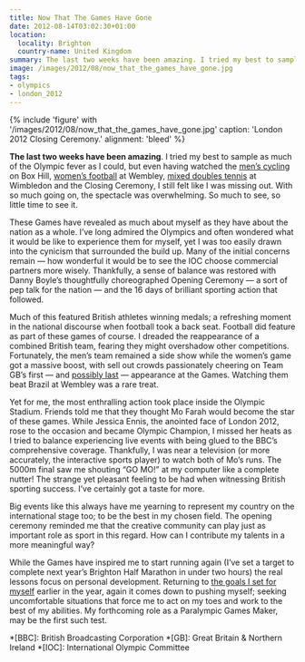 ```yaml
---
title: Now That The Games Have Gone
date: 2012-08-14T03:02:30+01:00
location:
  locality: Brighton
  country-name: United Kingdom
summary: The last two weeks have been amazing. I tried my best to sample as much ofthe Olympic fever as I could, but with so much going on, the spectacle was overwhelming. So much to see, so little time to see it.
image: /images/2012/08/now_that_the_games_have_gone.jpg
tags:
- olympics
- london_2012
---
```

{% include 'figure' with '/images/2012/08/now_that_the_games_have_gone.jpg'
  caption: 'London 2012 Closing Ceremony.'
  alignment: 'bleed'
%}

**The last two weeks have been amazing**. I tried my best to sample as much of the Olympic fever as I could, but even having watched the [men’s cycling][1] on Box Hill, [women’s football][2] at Wembley, [mixed doubles tennis][3] at Wimbledon and the Closing Ceremony, I still felt like I was missing out. With so much going on, the spectacle was overwhelming. So much to see, so little time to see it.

These Games have revealed as much about myself as they have about the nation as a whole. I’ve long admired the Olympics and often wondered what it would be like to experience them for myself, yet I was too easily drawn into the cynicism that surrounded the build up. Many of the initial concerns remain — how wonderful it would be to see the IOC choose commercial partners more wisely. Thankfully, a sense of balance was restored with Danny Boyle’s thoughtfully choreographed Opening Ceremony — a sort of pep talk for the nation — and the 16 days of brilliant sporting action that followed.

Much of this featured British athletes winning medals; a refreshing moment in the national discourse when football took a back seat. Football did feature as part of these games of course. I dreaded the reappearance of a combined British team, fearing they might overshadow other competitions. Fortunately, the men’s team remained a side show while the women’s game got a massive boost, with sell out crowds passionately cheering on Team GB’s first — and [possibly last][4] — appearance at the Games. Watching them beat Brazil at Wembley was a rare treat.

Yet for me, the most enthralling action took place inside the Olympic Stadium. Friends told me that they thought Mo Farah would become the star of these games. While Jessica Ennis, the anointed face of London 2012, rose to the occasion and became Olympic Champion, I missed her heats as I tried to balance experiencing live events with being glued to the BBC’s comprehensive coverage. Thankfully, I was near a television (or more accurately, the interactive sports player) to watch both of Mo’s runs. The 5000m final saw me shouting “GO MO!” at my computer like a complete nutter! The strange yet pleasant feeling to be had when witnessing British sporting success. I’ve certainly got a taste for more.

Big events like this always have me yearning to represent my country on the international stage too; to be the best in my chosen field. The opening ceremony reminded me that the creative community can play just as important role as sport in this regard. How can I contribute my talents in a more meaningful way?

While the Games have inspired me to start running again (I’ve set a target to complete next year’s Brighton Half Marathon in under two hours) the real lessons focus on personal development. Returning to [the goals I set for myself][5] earlier in the year, again it comes down to pushing myself; seeking uncomfortable situations that force me to act on my toes and work to the best of my abilities. My forthcoming role as a Paralympic Games Maker, may be the first such test.

[1]: https://www.flickr.com/photos/tiepz/sets/72157630861413566/
[2]: https://www.flickr.com/photos/tiepz/sets/72157630874835066/
[3]: https://www.flickr.com/photos/tiepz/sets/72157630906046272/
[4]: https://www.bbc.co.uk/sport/0/olympics/19236354
[5]: /2012/01/goals_for_2012

*[BBC]: British Broadcasting Corporation
*[GB]: Great Britain & Northern Ireland
*[IOC]: International Olympic Committee
